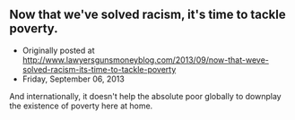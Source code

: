 ## Now that we've solved racism, it's time to tackle poverty.

 * Originally posted at http://www.lawyersgunsmoneyblog.com/2013/09/now-that-weve-solved-racism-its-time-to-tackle-poverty
 * Friday, September 06, 2013

And internationally, it doesn't help the absolute poor globally to downplay the existence of poverty here at home.